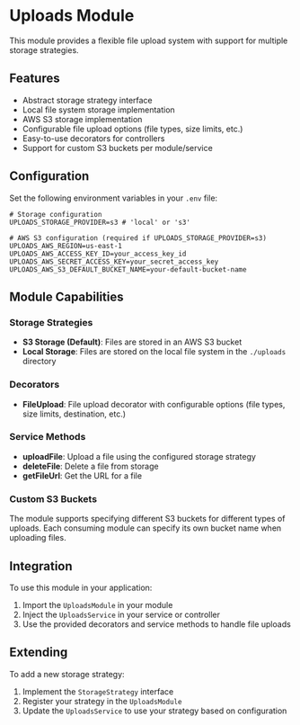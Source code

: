 # Uploads Module

This module provides a flexible file upload system with support for multiple
storage strategies.

## Features

- Abstract storage strategy interface
- Local file system storage implementation
- AWS S3 storage implementation
- Configurable file upload options (file types, size limits, etc.)
- Easy-to-use decorators for controllers
- Support for custom S3 buckets per module/service

## Configuration

Set the following environment variables in your `.env` file:

```
# Storage configuration
UPLOADS_STORAGE_PROVIDER=s3 # 'local' or 's3'

# AWS S3 configuration (required if UPLOADS_STORAGE_PROVIDER=s3)
UPLOADS_AWS_REGION=us-east-1
UPLOADS_AWS_ACCESS_KEY_ID=your_access_key_id
UPLOADS_AWS_SECRET_ACCESS_KEY=your_secret_access_key
UPLOADS_AWS_S3_DEFAULT_BUCKET_NAME=your-default-bucket-name
```

## Module Capabilities

### Storage Strategies

- **S3 Storage (Default)**: Files are stored in an AWS S3 bucket
- **Local Storage**: Files are stored on the local file system in the
  `./uploads` directory

### Decorators

- **FileUpload**: File upload decorator with configurable options (file types,
  size limits, destination, etc.)

### Service Methods

- **uploadFile**: Upload a file using the configured storage strategy
- **deleteFile**: Delete a file from storage
- **getFileUrl**: Get the URL for a file

### Custom S3 Buckets

The module supports specifying different S3 buckets for different types of
uploads. Each consuming module can specify its own bucket name when uploading
files.

## Integration

To use this module in your application:

1. Import the `UploadsModule` in your module
2. Inject the `UploadsService` in your service or controller
3. Use the provided decorators and service methods to handle file uploads

## Extending

To add a new storage strategy:

1. Implement the `StorageStrategy` interface
2. Register your strategy in the `UploadsModule`
3. Update the `UploadsService` to use your strategy based on configuration
